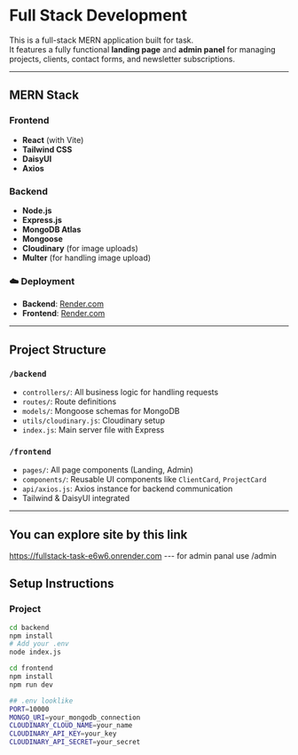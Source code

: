 # Full Stack Development

This is a full-stack MERN application built for task.  
It features a fully functional **landing page** and **admin panel** for managing projects, clients, contact forms, and newsletter subscriptions.

---

##  MERN Stack

###  Frontend
- **React** (with Vite)
- **Tailwind CSS**
- **DaisyUI**
- **Axios**

###  Backend
- **Node.js**
- **Express.js**
- **MongoDB Atlas**
- **Mongoose**
- **Cloudinary** (for image uploads)
- **Multer** (for handling image upload)

### ☁️ Deployment
- **Backend**: [Render.com](https://render.com)
- **Frontend**: [Render.com](https://render.com)

---

## Project Structure

### `/backend`
- `controllers/`: All business logic for handling requests
- `routes/`: Route definitions
- `models/`: Mongoose schemas for MongoDB
- `utils/cloudinary.js`: Cloudinary setup
- `index.js`: Main server file with Express

### `/frontend`
- `pages/`: All page components (Landing, Admin)
- `components/`: Reusable UI components like `ClientCard`, `ProjectCard`
- `api/axios.js`: Axios instance for backend communication
- Tailwind & DaisyUI integrated

---

## You can explore site by this link
https://fullstack-task-e6w6.onrender.com
--- for admin panal use /admin

##  Setup Instructions

###  Project

```bash
cd backend
npm install
# Add your .env
node index.js

cd frontend
npm install
npm run dev

## .env looklike
PORT=10000
MONGO_URI=your_mongodb_connection
CLOUDINARY_CLOUD_NAME=your_name
CLOUDINARY_API_KEY=your_key
CLOUDINARY_API_SECRET=your_secret


